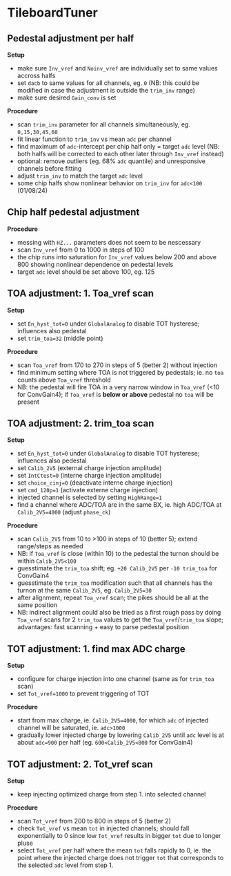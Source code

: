 # TileboardTuner

## Pedestal adjustment per half

**Setup**
* make sure `Inv_vref` and `Noinv_vref` are individually set to same values accross halfs
* set `dacb` to same values for all channels, eg. `0` (NB: this could be modified in case the adjustment is outside the `trim_inv` range)
* make sure desired `Gain_conv` is set

**Procedure**
* scan `trim_inv` parameter for all channels simultaneously, eg. `0,15,30,45,60`
* fit linear function to `trim_inv` vs mean `adc` per channel
* find maximum of `adc`-intercept per chip half only = target `adc` level (NB: both halfs will be corrected to each other later through `Inv_vref` instead) 
* optional: remove outliers (eg. 68% `adc` quantile) and unresponsive channels before fitting 
* adjust `trim_inv` to match the target `adc` level
* some chip halfs show nonlinear behavior on `trim_inv` for `adc<100` (01/08/24)

## Chip half pedestal adjustment

**Procedure**
* messing with `HZ...` parameters does not seem to be nescessary
* scan `Inv_vref` from 0 to 1000 in steps of 100
* the chip runs into saturation for `Inv_vref` values below 200 and above 800 showing nonlinear dependence on pedestal levels
* target `adc` level should be set above 100, eg. 125 


## TOA adjustment: 1. Toa_vref scan

**Setup**
* set `En_hyst_tot=0` under `GlobalAnalog` to disable TOT hysterese; influences also pedestal
* set `trim_toa=32` (middle point)

**Procedure**
* scan `Toa_vref` from 170 to 270 in steps of 5 (better 2) without injection
* find minimum setting where TOA is not triggered by pedestals; ie. no `toa` counts above `Toa_vref` threshold
* NB: the pedestal will fire TOA in a very narrow window in `Toa_vref` (<10 for ConvGain4); if `Toa_vref` is **below or above** pedestal no `toa` will be present


## TOA adjustment: 2. trim_toa scan

**Setup**
* set `En_hyst_tot=0` under `GlobalAnalog` to disable TOT hysterese; influences also pedestal
* set `Calib_2V5` (external charge injection amplitude)
* set `IntCtest=0` (interne charge injection amplitude)
* set `choice_cinj=0` (deactivate interne charge injection)
* set `cmd_120p=1` (activate externe charge injection)
* injected channel is selected by setting `HighRange=1`
* find a channel where ADC/TOA are in the same BX, ie. high ADC/TOA at `Calib_2V5=4000` (adjust `phase_ck`)

**Procedure**
* scan `Calib_2V5` from 10 to >100 in steps of 10 (better 5); extend range/steps as needed
* NB: if `Toa_vref` is close (within 10) to the pedestal the turnon should be within `Calib_2V5<100`
* guesstimate the `trim_toa` shift; eg. `+20 Calib_2V5` per `-10 trim_toa` for ConvGain4
* guesstimate the `trim_toa` modification such that all channels has the turnon at the same `Calib_2V5`, eg. `Calib_2V5=30`
* after alignment, repeat `Toa_vref` scan; the pikes should be all at the same position
* NB: indirect alignment could also be tried as a first rough pass by doing `Toa_vref` scans for 2 `trim_toa` values to get the `Toa_vref`/`trim_toa` slope; advantages: fast scanning + easy to parse pedestal position

## TOT adjustment: 1. find max ADC charge

**Setup**
* configure for charge injection into one channel (same as for `trim_toa` scan)
* set `Tot_vref=1000` to prevent triggering of TOT

**Procedure**
* start from max charge, ie. `Calib_2V5=4000`, for which `adc` of injected channel will be saturated, ie. `adc>1000`
* gradually lower injected charge by lowering `Calib_2V5` until `adc` level is at about `adc=900` per half (eg. `600<Calib_2V5<800` for ConvGain4)


## TOT adjustment: 2. Tot_vref scan

**Setup**
* keep injecting optimized charge from step 1. into selected channel

**Procedure**
* scan `Tot_vref` from 200 to 800 in steps of 5 (better 2)
* check `Tot_vref` vs mean `tot` in injected channels; should fall exponentially to 0 since low `Tot_vref` results in bigger `tot` due to longer pluse
* select `Tot_vref` per half where the mean `tot` falls rapidly to 0, ie. the point where the injected charge does not trigger `tot` that corresponds to the selected `adc` level from step 1.




